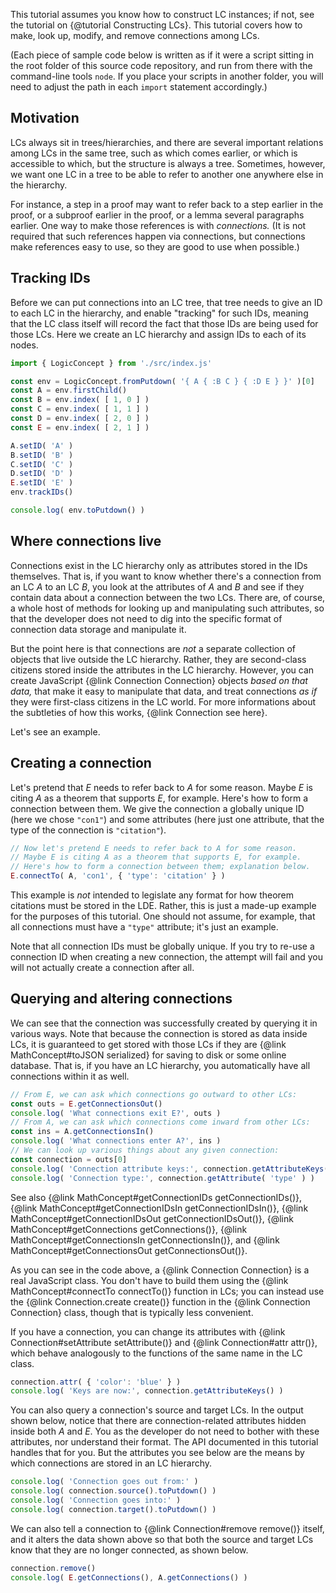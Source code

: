 
This tutorial assumes you know how to construct LC instances; if not, see
the tutorial on {@tutorial Constructing LCs}.  This tutorial covers how to
make, look up, modify, and remove connections among LCs.

(Each piece of sample code below is written as if it were a script sitting in
the root folder of this source code repository, and run from there with the
command-line tools `node`.  If you place your scripts in another folder, you
will need to adjust the path in each `import` statement accordingly.)

## Motivation

LCs always sit in trees/hierarchies, and there are several important relations
among LCs in the same tree, such as which comes earlier, or which is
accessible to which, but the structure is always a tree.  Sometimes, however,
we want one LC in a tree to be able to refer to another one anywhere else in
the hierarchy.

For instance, a step in a proof may want to refer back to a step earlier in
the proof, or a subproof earlier in the proof, or a lemma several paragraphs
earlier.  One way to make those references is with *connections.*  (It is not
required that such references happen via connections, but connections make
references easy to use, so they are good to use when possible.)

## Tracking IDs

Before we can put connections into an LC tree, that tree needs to give an ID
to each LC in the hierarchy, and enable "tracking" for such IDs, meaning that
the LC class itself will record the fact that those IDs are being used for
those LCs.  Here we create an LC hierarchy and assign IDs to each of its
nodes.

```js
import { LogicConcept } from './src/index.js'

const env = LogicConcept.fromPutdown( '{ A { :B C } { :D E } }' )[0]
const A = env.firstChild()          
const B = env.index( [ 1, 0 ] )     
const C = env.index( [ 1, 1 ] )     
const D = env.index( [ 2, 0 ] )     
const E = env.index( [ 2, 1 ] )     

A.setID( 'A' )
B.setID( 'B' )
C.setID( 'C' )
D.setID( 'D' )
E.setID( 'E' )
env.trackIDs()

console.log( env.toPutdown() )
```

## Where connections live

Connections exist in the LC hierarchy only as attributes stored in the IDs
themselves.  That is, if you want to know whether there's a connection from an
LC $A$ to an LC $B$, you look at the attributes of $A$ and $B$ and see if they
contain data about a connection between the two LCs.  There are, of course, a
whole host of methods for looking up and manipulating such attributes, so that
the developer does not need to dig into the specific format of connection data
storage and manipulate it.

But the point here is that connections are *not* a separate collection of
objects that live outside the LC hierarchy.  Rather, they are second-class
citizens stored inside the attributes in the LC hierarchy.  However, you can
create JavaScript {@link Connection Connection} objects *based on that data,*
that make it easy to manipulate that data, and treat connections *as if* they
were first-class citizens in the LC world.  For more informations about the
subtleties of how this works, {@link Connection see here}.

Let's see an example.

## Creating a connection

Let's pretend that $E$ needs to refer back to $A$ for some reason.  Maybe $E$
is citing $A$ as a theorem that supports $E$, for example.  Here's how to form
a connection between them.  We give the connection a globally unique ID (here
we chose `"con1"`) and some attributes (here just one attribute, that the type
of the connection is `"citation"`).

```js
// Now let's pretend E needs to refer back to A for some reason.
// Maybe E is citing A as a theorem that supports E, for example.
// Here's how to form a connection between them; explanation below.
E.connectTo( A, 'con1', { 'type': 'citation' } )
```

This example is *not* intended to legislate any format for how theorem
citations must be stored in the LDE.  Rather, this is just a made-up example
for the purposes of this tutorial.  One should not assume, for example, that
all connections must have a `"type"` attribute; it's just an example.

Note that all connection IDs must be globally unique.  If you try to re-use a
connection ID when creating a new connection, the attempt will fail and you
will not actually create a connection after all.

## Querying and altering connections

We can see that the connection was successfully created by querying it in
various ways.  Note that because the connection is stored as data inside LCs,
it is guaranteed to get stored with those LCs if they are
{@link MathConcept#toJSON serialized} for saving to disk or some online
database.  That is, if you have an LC hierarchy, you automatically have all
connections within it as well.

```js
// From E, we can ask which connections go outward to other LCs:
const outs = E.getConnectionsOut()
console.log( 'What connections exit E?', outs )
// From A, we can ask which connections come inward from other LCs:
const ins = A.getConnectionsIn()
console.log( 'What connections enter A?', ins )
// We can look up various things about any given connection:
const connection = outs[0]
console.log( 'Connection attribute keys:', connection.getAttributeKeys() )
console.log( 'Connection type:', connection.getAttribute( 'type' ) )
```

See also {@link MathConcept#getConnectionIDs getConnectionIDs()},
{@link MathConcept#getConnectionIDsIn getConnectionIDsIn()},
{@link MathConcept#getConnectionIDsOut getConnectionIDsOut()},
{@link MathConcept#getConnections getConnections()},
{@link MathConcept#getConnectionsIn getConnectionsIn()}, and
{@link MathConcept#getConnectionsOut getConnectionsOut()}.

As you can see in the code above, a {@link Connection Connection} is a real
JavaScript class.  You don't have to build them using the
{@link MathConcept#connectTo connectTo()} function in LCs; you can instead use
the {@link Connection.create create()} function in the
{@link Connection Connection} class, though that is typically less convenient.

If you have a connection, you can change its attributes with
{@link Connection#setAttribute setAttribute()} and
{@link Connection#attr attr()}, which behave analogously to the functions of
the same name in the LC class.

```js
connection.attr( { 'color': 'blue' } )
console.log( 'Keys are now:', connection.getAttributeKeys() )
```

You can also query a connection's source and target LCs.  In the output shown
below, notice that there are connection-related attributes hidden inside both
$A$ and $E$.  You as the developer do not need to bother with these
attributes, nor understand their format.  The API documented in this tutorial
handles that for you.  But the attributes you see below are the means by which
connections are stored in an LC hierarchy.

```js
console.log( 'Connection goes out from:' )
console.log( connection.source().toPutdown() )
console.log( 'Connection goes into:' )
console.log( connection.target().toPutdown() )
```

We can also tell a connection to {@link Connection#remove remove()} itself,
and it alters the data shown above so that both the source and target LCs know
that they are no longer connected, as shown below.

```js
connection.remove()
console.log( E.getConnections(), A.getConnections() )
```
